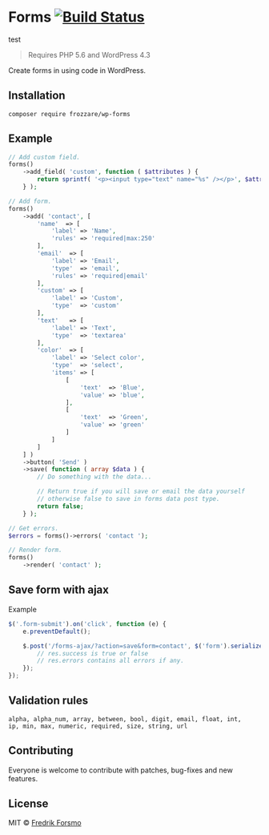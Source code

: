 # Forms [![Build Status](https://travis-ci.org/frozzare/wp-forms.svg?branch=master)](https://travis-ci.org/frozzare/wp-forms)

test

> Requires PHP 5.6 and WordPress 4.3

Create forms in using code in WordPress.

## Installation

```
composer require frozzare/wp-forms
```

## Example

```php
// Add custom field.
forms()
    ->add_field( 'custom', function ( $attributes ) {
        return sprintf( '<p><input type="text" name="%s" /></p>', $attributes['name'] );
    } );

// Add form.
forms()
    ->add( 'contact', [
        'name'  => [
            'label' => 'Name',
            'rules' => 'required|max:250'
        ],
        'email'  => [
            'label' => 'Email',
            'type'  => 'email',
            'rules' => 'required|email'
        ],
        'custom' => [
            'label' => 'Custom',
            'type'  => 'custom'
        ],
        'text'   => [
            'label' => 'Text',
            'type'  => 'textarea'
        ],
        'color'  => [
            'label' => 'Select color',
            'type'  => 'select',
            'items' => [
                [
                    'text'  => 'Blue',
                    'value' => 'blue',
                ],
                [
                    'text'  => 'Green',
                    'value' => 'green'
                ]
            ]
        ]
    ] )
    ->button( 'Send' )
    ->save( function ( array $data ) {
        // Do something with the data...

        // Return true if you will save or email the data yourself
        // otherwise false to save in forms data post type.
        return false;
    } );

// Get errors.
$errors = forms()->errors( 'contact ');

// Render form.
forms()
    ->render( 'contact' );

```

## Save form with ajax

Example

```js
$('.form-submit').on('click', function (e) {
    e.preventDefault();

    $.post('/forms-ajax/?action=save&form=contact', $('form').serialize(), function (res) {
        // res.success is true or false
        // res.errors contains all errors if any.
    });
});
```

## Validation rules

```
alpha, alpha_num, array, between, bool, digit, email, float, int,
ip, min, max, numeric, required, size, string, url
```

## Contributing

Everyone is welcome to contribute with patches, bug-fixes and new features.

## License

MIT © [Fredrik Forsmo](https://github.com/frozzare)
